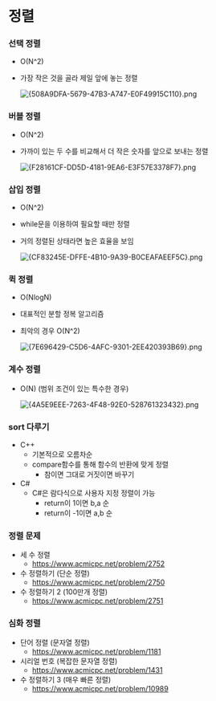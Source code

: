 # 정렬

### 선택 정렬

- O(N^2)
- 가장 작은 것을 골라 제일 앞에 놓는 정렬
    
    ![{508A9DFA-5679-47B3-A747-E0F49915C110}.png](https://prod-files-secure.s3.us-west-2.amazonaws.com/25c4633d-9fa8-4545-b62c-0c86e30da65f/88b53a61-591f-444a-ad44-e6a71ee131b3/508A9DFA-5679-47B3-A747-E0F49915C110.png)
    

### 버블 정렬

- O(N^2)
- 가까이 있는 두 수를 비교해서 더 작은 숫자를 앞으로 보내는 정렬
    
    ![{F28161CF-DD5D-4181-9EA6-E3F57E3378F7}.png](https://prod-files-secure.s3.us-west-2.amazonaws.com/25c4633d-9fa8-4545-b62c-0c86e30da65f/6a4a6be4-c6ac-46d0-82f2-d1aa3c05cdf9/F28161CF-DD5D-4181-9EA6-E3F57E3378F7.png)
    

### 삽입 정렬

- O(N^2)
- while문을 이용하여 필요할 때만 정렬
- 거의 정렬된 상태라면 높은 효율을 보임
    
    ![{CF83245E-DFFE-4B10-9A39-B0CEAFAEEF5C}.png](https://prod-files-secure.s3.us-west-2.amazonaws.com/25c4633d-9fa8-4545-b62c-0c86e30da65f/00714776-29f2-4db9-ba06-72ea78a61739/CF83245E-DFFE-4B10-9A39-B0CEAFAEEF5C.png)
    

### 퀵 정렬

- O(NlogN)
- 대표적인 분할 정복 알고리즘
- 최악의 경우 O(N^2)
    
    ![{7E696429-C5D6-4AFC-9301-2EE420393B69}.png](https://prod-files-secure.s3.us-west-2.amazonaws.com/25c4633d-9fa8-4545-b62c-0c86e30da65f/db424f21-af1a-445a-b711-e7c93ee36220/7E696429-C5D6-4AFC-9301-2EE420393B69.png)
    

### 계수 정렬

- O(N) (범위 조건이 있는 특수한 경우)
    
    ![{4A5E9EEE-7263-4F48-92E0-528761323432}.png](https://prod-files-secure.s3.us-west-2.amazonaws.com/25c4633d-9fa8-4545-b62c-0c86e30da65f/bd170d9f-e936-4a9c-a514-7e849460ebf6/4A5E9EEE-7263-4F48-92E0-528761323432.png)
    

### sort 다루기

- C++
    - 기본적으로 오름차순
    - compare함수를 통해 함수의 반환에 맞게 정렬
        - 참이면 그대로 거짓이면 바꾸기
- C#
    - C#은 람다식으로 사용자 지정 정렬이 가능
        - return이 1이면 b,a 순
        - return이 -1이면 a,b 순

### 정렬 문제

- 세 수 정렬
    - https://www.acmicpc.net/problem/2752
- 수 정렬하기 (단순 정렬)
    - https://www.acmicpc.net/problem/2750
- 수 정렬하기 2 (100만개 정렬)
    - https://www.acmicpc.net/problem/2751

### 심화 정렬

- 단어 정렬 (문자열 정렬)
    - https://www.acmicpc.net/problem/1181
- 시리얼 번호 (복잡한 문자열 정렬)
    - https://www.acmicpc.net/problem/1431
- 수 정렬하기 3 (매우 빠른 정렬)
    - https://www.acmicpc.net/problem/10989